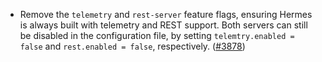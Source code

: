 - Remove the `telemetry` and `rest-server` feature flags, ensuring Hermes is always built with telemetry and REST support.
  Both servers can still be disabled in the configuration file, by setting `telemtry.enabled = false` and `rest.enabled = false`, respectively.
  ([\#3878](https://github.com/informalsystems/hermes/pull/3878))
